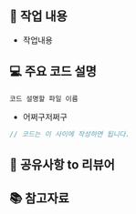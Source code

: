 ## 📄 작업 내용
<!-- 작업한 내용을 두괄식으로 작성해주세요 -->
- 작업내용

## 💻 주요 코드 설명
<!-- 코드 설명 없으면 제목까지 지워주세요! -->
`코드 설명할 파일 이름`
- 어쩌구저쩌구

```typescript
// 코드는 이 사이에 작성하면 됩니다. 
```

## 💬 공유사항 to 리뷰어

<!--- 리뷰어가 중점적으로 봐줬으면 좋겠는 부분이 있으면 적어주세요. -->
<!--- 논의해야할 부분이 있다면 적어주세요.-->
<!--- ex) 메서드 XXX의 이름을 더 잘 짓고 싶은데 혹시 좋은 명칭이 있을까요? -->

## 📚 참고자료
<!-- 있으면 작성하고 없으면 제목까지 완전히 지워주세요! -->
